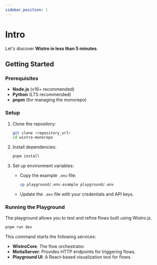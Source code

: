 ```yaml
---
sidebar_position: 1
---
```


# Intro

Let's discover **Wistro in less than 5 minutes**.

## Getting Started

### Prerequisites

- **Node.js** (v16+ recommended)
- **Python** (LTS recommended)
- **pnpm** (for managing the monorepo)

### Setup

1. Clone the repository:

   ```bash
   git clone <repository_url>
   cd wistro-monorepo
   ```

2. Install dependencies:

   ```bash
   pnpm install
   ```

3. Set up environment variables:
   - Copy the example `.env` file:
     ```bash
     cp playground/.env.example playground/.env
     ```
   - Update the `.env` file with your credentials and API keys.

### Running the Playground

The playground allows you to test and refine flows built using Wistro.js.

```bash
pnpm run dev
```

This command starts the following services:

- **WistroCore**: The flow orchestrator.
- **MotiaServer**: Provides HTTP endpoints for triggering flows.
- **Playground UI**: A React-based visualization tool for flows.
